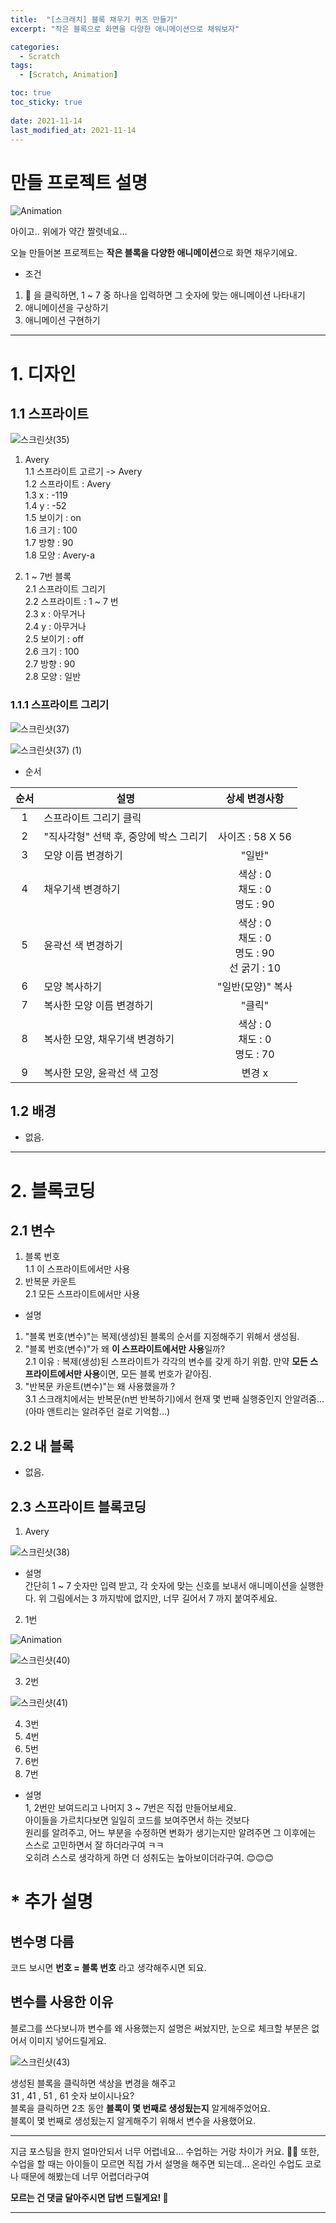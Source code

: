 ```yaml
---
title:  "[스크래치] 블록 채우기 퀴즈 만들기"
excerpt: "작은 블록으로 화면을 다양한 애니메이션으로 채워보자"

categories:
  - Scratch
tags:
  - [Scratch, Animation]

toc: true
toc_sticky: true
 
date: 2021-11-14
last_modified_at: 2021-11-14
---
```


# 만들 프로젝트 설명

![Animation](https://user-images.githubusercontent.com/55564114/141668320-e97e5e2c-8816-4a7c-88d2-d213ed8ac38b.gif)  

아이고.. 위에가 약간 짤렷네요...  

오늘 만들어본 프로젝트는 **작은 블록을 다양한 애니메이션**으로 화면 채우기에요.  

- 조건  
1. 🏴 을 클릭하면, 1 ~ 7 중 하나을 입력하면 그 숫자에 맞는 애니메이션 나타내기 
2. 애니메이션을 구상하기 
3. 애니메이션 구현하기

---

# 1. 디자인

## 1.1 스프라이트

![스크린샷(35)](https://user-images.githubusercontent.com/55564114/141668471-9166d6d5-dee8-42f1-949b-52aef786c21a.png)  

1. Avery  
1.1 스프라이트 고르기 -> Avery  
1.2 스프라이트 : Avery  
1.3 x : -119  
1.4 y : -52  
1.5 보이기 : on  
1.6 크기 : 100  
1.7 방향 : 90  
1.8 모양 : Avery-a  

2. 1 ~ 7번 블록  
2.1 스프라이트 그리기  
2.2 스프라이트 : 1 ~ 7 번  
2.3 x : 아무거나  
2.4 y : 아무거나  
2.5 보이기 : off  
2.6 크기 : 100  
2.7 방향 : 90  
2.8 모양 : 일반  

### 1.1.1 스프라이트 그리기

![스크린샷(37)](https://user-images.githubusercontent.com/55564114/141668644-befce6cb-3a80-4ff4-af86-3511a1deda07.png)  

![스크린샷(37) (1)](https://user-images.githubusercontent.com/55564114/141668692-66aa5d85-ac2f-4047-a60b-f5fdd2a16109.png)  

- 순서  

|순서|설명|상세 변경사항|
|:---:|---|:---:|
|1|스프라이트 그리기 클릭||
|2|"직사각형" 선택 후, 중앙에 박스 그리기 |사이즈 : 58 X 56|
|3|모양 이름 변경하기|"일반"|
|4|채우기색 변경하기| 색상 : 0 <br> 채도 : 0 <br> 명도 : 90|
|5|윤곽선 색 변경하기|색상 : 0 <br> 채도 : 0 <br> 명도 : 90 <br> 선 굵기 : 10 |  
|6| 모양 복사하기| "일반(모양)" 복사|
|7| 복사한 모양 이름 변경하기| "클릭"|
|8| 복사한 모양, 채우기색 변경하기|색상 : 0 <br> 채도 : 0 <br> 명도 : 70|
|9| 복사한 모양, 윤곽선 색 고정| 변경 x|

## 1.2 배경
- 없음.

---

# 2. 블록코딩

## 2.1 변수  

1. 블록 번호  
1.1 이 스프라이트에서만 사용  
2. 반복문 카운트  
2.1 모든 스프라이트에서만 사용  

- 설명  
1. "블록 번호(변수)"는 복제(생성)된 블록의 순서를 지정해주기 위해서 생성됨.  
2. "블록 번호(변수)"가 왜 **이 스프라이트에서만 사용**일까?  
2.1 이유 : 복제(생성)된 스프라이트가 각각의 변수를 갖게 하기 위함.  만약 **모든 스프라이트에서만 사용**이면, 모든 블록 번호가 같아짐.  
3. "반복문 카운트(변수)"는 왜 사용했을까 ?  
3.1 스크래치에서는 반복문(n번 반복하기)에서 현재 몇 번째 실행중인지 안알려줌...  
(아마 앤트리는 알려주던 걸로 기억함...)  

## 2.2 내 블록 
- 없음.  


## 2.3 스프라이트 블록코딩

 1. Avery  

![스크린샷(38)](https://user-images.githubusercontent.com/55564114/141668912-0f4062e1-c728-4ea9-a718-c65250c08fc1.png)  

- 설명  
간단히 1 ~ 7 숫자만 입력 받고, 각 숫자에 맞는 신호를 보내서 애니메이션을 실행한다. 위 그림에서는 3 까지밖에 없지만, 너무 길어서 7 까지 붙여주세요.  

 2. 1번  

![Animation](https://user-images.githubusercontent.com/55564114/141668944-f500423f-2444-43e2-8b70-dca94aa408a0.gif)  

![스크린샷(40)](https://user-images.githubusercontent.com/55564114/141668982-ec962130-d27c-497b-8a94-4f170be69730.png)  

3. 2번  

![스크린샷(41)](https://user-images.githubusercontent.com/55564114/141669039-655ec80f-a255-4076-a68c-8cac15daf30d.png)  

4. 3번  
5. 4번  
6. 5번  
7. 6번  
8. 7번  

- 설명  
1, 2번만 보여드리고 나머지 3 ~ 7번은 직접 만들어보세요.  
아이들을 가르치다보면 일일히 코드를 보여주면서 하는 것보다  
원리를 알려주고, 어느 부분을 수정하면 변화가 생기는지만 알려주면 그 이후에는 스스로 고민하면서 잘 하더라구여 ㅋㅋ  
오히려 스스로 생각하게 하면 더 성취도는 높아보이더라구여.  😊😊😊


# * 추가 설명

## 변수명 다름 

코드 보시면 **번호 = 블록 번호** 라고 생각해주시면 되요.

## 변수를 사용한 이유  

블로그를 쓰다보니까 변수를 왜 사용했는지 설명은 써놨지만, 눈으로 체크할 부분은 없어서 이미지 넣어드릴게요.  

![스크린샷(43)](https://user-images.githubusercontent.com/55564114/141669152-2a8f6a11-fdb3-48c1-8d47-fec9d0e9c840.png)  

생성된 블록을 클릭하면 색상을 변경을 해주고  
31 , 41 , 51 , 61 숫자 보이시나요?  
블록을 클릭하면 2초 동안 **블록이 몇 번째로 생성됬는지** 알게해주었어요.  
블록이 몇 번째로 생성됬는지 알게해주기 위해서 변수을 사용했어요.

---
지금 포스팅을 한지 얼마안되서 너무 어렵네요... 수업하는 거랑 차이가 커요.  🤢🤢
또한, 수업을 할 때는 아이들이 모르면 직접 가서 설명을 해주면 되는데... 온라인 수업도 코로나 때문에 해봤는데 너무 어렵더라구여  

**모르는 건 댓글 달아주시면 답변 드릴게요! 🤷**



---
